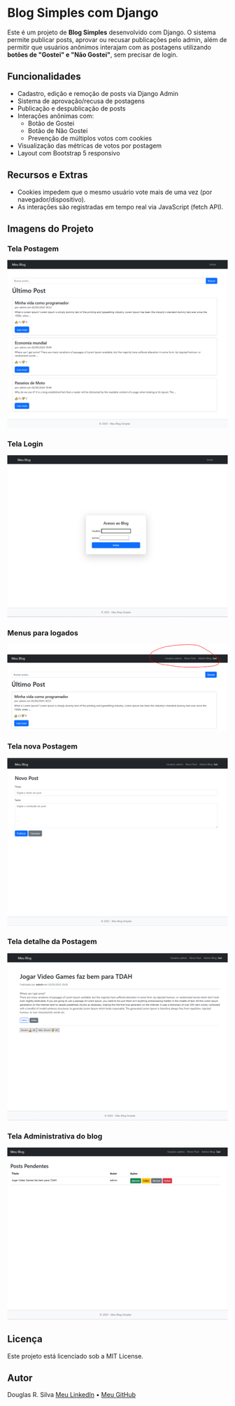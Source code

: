 # Blog Simples com Django

Este é um projeto de **Blog Simples** desenvolvido com Django. O sistema permite publicar posts, 
aprovar ou recusar publicações pelo admin, além de permitir que usuários anônimos interajam 
com as postagens utilizando **botões de "Gostei" e "Não Gostei"**, sem precisar de login.


## Funcionalidades

- Cadastro, edição e remoção de posts via Django Admin
- Sistema de aprovação/recusa de postagens
- Publicação e despublicação de posts
- Interações anônimas com:
  - Botão de Gostei
  - Botão de Não Gostei
  - Prevenção de múltiplos votos com cookies
- Visualização das métricas de votos por postagem
- Layout com Bootstrap 5 responsivo

## Recursos e Extras
- Cookies impedem que o mesmo usuário vote mais de uma vez (por navegador/dispositivo).
- As interações são registradas em tempo real via JavaScript (fetch API).


## Imagens do Projeto

### Tela Postagem
![Tela principal do Blog](assets/post_list.png)
### Tela Login
![Tela de Login](assets/login.png)
### Menus para logados
![Tela Pós Logar](assets/menus_pos_logar.png)
### Tela nova Postagem
![Tela nova Postagem](assets/post_new.png)
### Tela detalhe da Postagem
![Tela nova Detalhe do Post](assets/post_detail.png)
### Tela Administrativa do blog
![Tela nova Administração Blog](assets/admin_blog.png)



## Licença
Este projeto está licenciado sob a MIT License.

## Autor
Douglas R. Silva
[Meu LinkedIn](https://www.linkedin.com/in/douglas-roberto-da-silva-7083b96a/) • [Meu GitHub](https://github.com/douglasinforj)